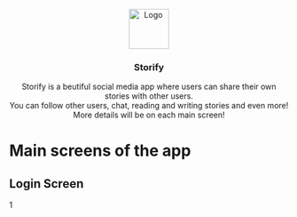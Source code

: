 <p align="center">
  <a href="https://flutter.io/">
    <img src="https://diegolaballos.com/files/images/flutter-icon.jpg" alt="Logo" width=72 height=72>
  </a>

  <h3 align="center">Storify</h3>

  <p align="center">
    Storify is a beutiful social media app where users can share their own stories with other users.
    <br>
    You can follow other users, chat, reading and writing stories and even more!
    <br>
    More details will be on each main screen!
    <br>
  </p>
</p>

# Main screens of the app

## Login Screen
<p align="center">
  
1
  
</p>
